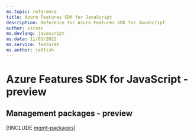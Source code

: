 ```yaml
---
ms.topic: reference
title: Azure Features SDK for JavaScript
description: Reference for Azure Features SDK for JavaScript
author: xirzec
ms.devlang: javascript
ms.data: 11/03/2022
ms.service: features
ms.author: jeffish
---
```

# Azure Features SDK for JavaScript - preview

## Management packages - preview
[!INCLUDE [mgmt-packages](features-mgmt-index.md)]